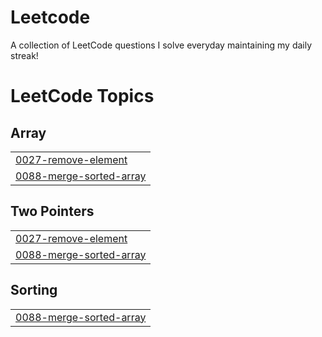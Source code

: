 # Leetcode
A collection of LeetCode questions I solve everyday maintaining my daily streak!

<!---LeetCode Topics Start-->
# LeetCode Topics
## Array
|  |
| ------- |
| [0027-remove-element](https://github.com/zogratis17/Leetcode/tree/master/0027-remove-element) |
| [0088-merge-sorted-array](https://github.com/zogratis17/Leetcode/tree/master/0088-merge-sorted-array) |
## Two Pointers
|  |
| ------- |
| [0027-remove-element](https://github.com/zogratis17/Leetcode/tree/master/0027-remove-element) |
| [0088-merge-sorted-array](https://github.com/zogratis17/Leetcode/tree/master/0088-merge-sorted-array) |
## Sorting
|  |
| ------- |
| [0088-merge-sorted-array](https://github.com/zogratis17/Leetcode/tree/master/0088-merge-sorted-array) |
<!---LeetCode Topics End-->